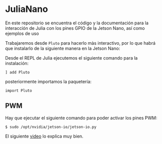 # JuliaNano
En este repositorio se encuentra el código y la documentación para la interacción de Julia con los pines GPIO de la Jetson Nano, así como ejemplos de uso

Trabajaremos desde `Pluto` para hacerlo màs interactivo, por lo que habrá que instalarlo de la siguiente manera en la Jetson Nano:

Desde el REPL de Julia ejecutemos el siguiente comando para la instalación:

`] add Pluto`

posteriormente importamos la paquetería:

`import Pluto`

## PWM

Hay que ejecutar el siguiente comando para poder activar los pines PWM:

`$ sudo /opt/nvidia/jetson-io/jetson-io.py`

El siguiente [video](#https://www.youtube.com/watch?v=eImDQ0PVu2Y) lo explica muy bien.